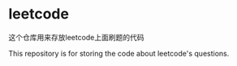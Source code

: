 # leetcode
这个仓库用来存放leetcode上面刷题的代码

This repository is for storing the code about leetcode's questions.
